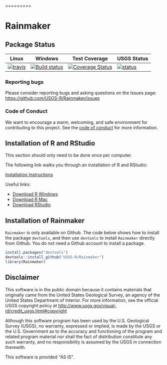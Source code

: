 =========

Rainmaker
=========

Package Status
--------------

| Linux                                                                                                         | Windows                                                                                                                                           | Test Coverage                                                                                                                                                | USGS Status                                                                                                     |
|---------------------------------------------------------------------------------------------------------------|---------------------------------------------------------------------------------------------------------------------------------------------------|--------------------------------------------------------------------------------------------------------------------------------------------------------------|-----------------------------------------------------------------------------------------------------------------|
| [![travis](https://travis-ci.org/USGS-R/Rainmaker.svg?branch=master)](https://travis-ci.org/USGS-R/Rainmaker) | [![Build status](https://ci.appveyor.com/api/projects/status/i2hr35abwxx85vgs?svg=true)](https://ci.appveyor.com/project/ldecicco-USGS/Rainmaker) | [![Coverage Status](https://coveralls.io/repos/github/USGS-R/Rainmaker/badge.svg?branch=master)](https://coveralls.io/github/USGS-R/Rainmaker?branch=master) | [![status](https://img.shields.io/badge/USGS-Research-blue.svg)](https://owi.usgs.gov/R/packages.html#research) |

### Reporting bugs

Please consider reporting bugs and asking questions on the Issues page: <https://github.com/USGS-R/Rainmaker/issues>

### Code of Conduct

We want to encourage a warm, welcoming, and safe environment for contributing to this project. See the [code of conduct](https://github.com/USGS-R/Rainmaker/blob/master/CONDUCT.md) for more information.

Installation of R and RStudio
-----------------------------

This section should only need to be done once per computer.

The following link walks you through an installation of R and RStudio:

[Installation Instructions](https://owi.usgs.gov/R/training-curriculum/intro-curriculum/Before/)

Useful links:

-   [Download R Windows](https://cran.r-project.org/bin/windows/base/)
-   [Download R Mac](https://cran.r-project.org/bin/macosx/)
-   [Download RStudio](https://www.rstudio.com/products/rstudio/download/)

Installation of Rainmaker
-------------------------

`Rainmaker` is only available on Github. The code below shows how to install the package `devtools`, and then use `devtools` to install `Rainmaker` directly from Github. You do not need a Github account to install a package.

``` r
install.packages("devtools")
devtools::install_github("USGS-R/Rainmaker")
library(Rainmaker)
```

Disclaimer
----------

This software is in the public domain because it contains materials that originally came from the United States Geological Survey, an agency of the United States Department of Interior. For more information, see the official USGS copyright policy at <http://www.usgs.gov/visual-id/credit_usgs.html#copyright>

Although this software program has been used by the U.S. Geological Survey (USGS), no warranty, expressed or implied, is made by the USGS or the U.S. Government as to the accuracy and functioning of the program and related program material nor shall the fact of distribution constitute any such warranty, and no responsibility is assumed by the USGS in connection therewith.

This software is provided "AS IS".
